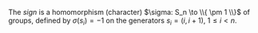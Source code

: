 The *sign* is a homomorphism (character) $\sigma: S_n \to \\{ \pm 1 \\}$ of groups, defined by $\sigma(s_i) = -1$ on the generators $s_i = (i, i+1)$, $1 \leq i < n$.
